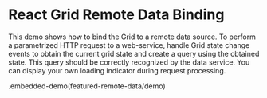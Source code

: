 # React Grid Remote Data Binding

This demo shows how to bind the Grid to a remote data source. To perform a parametrized HTTP request to a web-service, handle
Grid state change events to obtain the current grid state and create a query using the obtained state. This query should be correctly recognized by the data
service. You can display your own loading indicator during request processing.

.embedded-demo(featured-remote-data/demo)
